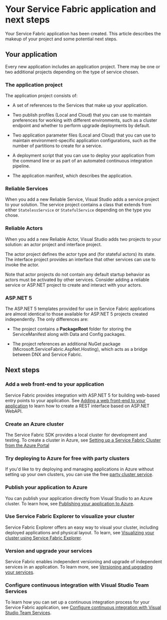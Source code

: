 <properties
   pageTitle="Service Fabric project creation next steps | Microsoft Azure"
   description="This article contains links to a set of core development tasks for Service Fabric"
   services="service-fabric"
   documentationCenter=".net"
   authors="seanmck"
   manager="timlt"
   editor=""/>

<tags
   ms.service="service-fabric"
   ms.devlang="dotNet"
   ms.topic="article"
   ms.tgt_pltfrm="NA"
   ms.workload="NA"
   ms.date="12/06/2015"
   ms.author="seanmck"/>

# Your Service Fabric application and next steps
Your Service Fabric application has been created. This article describes the makeup of your project and some potential next steps.

## Your application
Every new application includes an application project. There may be one or two additional projects depending on the type of service chosen.

### The application project
The application project consists of:

- A set of references to the Services that make up your application.

- Two publish profiles (Local and Cloud) that you can use to maintain preferences for working with different environments, such as a cluster endpoint and whether to perform upgrade deployments by default.

- Two application parameter files (Local and Cloud) that you can use to maintain environment-specific application configurations, such as the number of partitions to create for a service.

- A deployment script that you can use to deploy your application from the command line or as part of an automated continuous integration pipeline.

- The application manifest, which describes the application.

### Reliable Services
When you add a new Reliable Service, Visual Studio adds a service project to your solution. The service project contains a class that extends from either `StatelessService` or `StatefulService` depending on the type you chose.

### Reliable Actors
When you add a new Reliable Actor, Visual Studio adds two projects to your solution: an actor project and interface project.

The actor project defines the actor type and (for stateful actors) its state. The interface project provides an interface that other services can use to invoke the actor.

Note that actor projects do not contain any default startup behavior as actors must be activated by other services. Consider adding a reliable service or ASP.NET project to create and interact with your actors.

### ASP.NET 5
The ASP.NET 5 templates provided for use in Service Fabric applications are almost identical to those available for ASP.NET 5 projects created independently. The only differences are:

- The project contains a **PackageRoot** folder for storing the ServiceManifest along with Data and Config packages.

- The project references an additional NuGet package (Microsoft.ServiceFabric.AspNet.Hosting), which acts as a bridge between DNX and Service Fabric.

## Next steps
### Add a web front-end to your application
Service Fabric provides integration with ASP.NET 5 for building web-based entry points to your application. See [Adding a web front-end to your application][add-web-frontend] to learn how to create a REST interface based on ASP.NET WebAPI.

### Create an Azure cluster
The Service Fabric SDK provides a local cluster for development and testing. To create a cluster in Azure, see [Setting up a Service Fabric Cluster from the Azure Portal][create-cluster-in-portal]

### Try deploying to Azure for free with party clusters

If you'd like to try deploying and managing applications in Azure without setting up your own clusters, you can use the free [party cluster service](http://aka.ms/tryservicefabric).

### Publish your application to Azure
You can publish your application directly from Visual Studio to an Azure cluster. To learn how, see [Publishing your application to Azure][publish-app-to-azure].

### Use Service Fabric Explorer to visualize your cluster
Service Fabric Explorer offers an easy way to visual your cluster, including deployed applications and physical layout. To learn, see [Visualizing your cluster using Service Fabric Explorer][visualize-with-sfx].

### Version and upgrade your services
Service Fabric enables independent versioning and upgrade of independent services in an application. To learn more, see [Versioning and upgrading your services][app-upgrade-tutorial].

### Configure continuous integration with Visual Studio Team Services
To learn how you can set up a continuous integration process for your Service Fabric application, see [Configure continuous integration with Visual Studio Team Services][ci-with-vso].


<!-- Links -->
[add-web-frontend]: ./service-fabric-add-a-web-frontend.md
[create-cluster-in-portal]: ./service-fabric-cluster-creation-via-portal.md
[publish-app-to-azure]: ./service-fabric-publish-app-remote-cluster.md
[visualize-with-sfx]: ./service-fabric-visualizing-your-cluster.md
[ci-with-vso]: ./service-fabric-configure-continuous-integration-with-vso.md
[reliable-services-webapi]: ./service-fabric-reliable-services-communication-webapi.md
[app-upgrade-tutorial]: ./service-fabric-application-upgrade-tutorial.md

